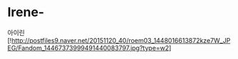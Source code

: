 # Irene-

아이린
[!http://postfiles9.naver.net/20151120_40/roem03_1448016613872kze7W_JPEG/Fandom_14467373999491440083797.jpg?type=w2]
